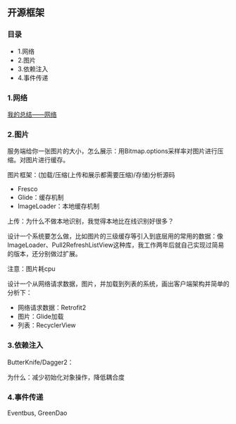 ## 开源框架

### 目录

- 1.网络
- 2.图片
- 3.依赖注入
- 4.事件传递

### 1.网络

[我的总结——网络](https://github.com/2211785113/Blog/blob/master/Android基础与技术/网络)

### 2.图片

服务端给你一张图片的大小，怎么展示：用Bitmap.options采样率对图片进行压缩。对图片进行缓存。

图片框架：(加载/压缩(上传和展示都需要压缩)/存储)分析源码

- Fresco
- Glide：缓存机制
- ImageLoader：本地缓存机制

上传：为什么不做本地识别，我觉得本地比在线识别好很多？

设计一个系统要怎么做，比如图片的三级缓存等引入到底层用的常用的数据：像ImageLoader、Pull2RefreshListView这种库，我工作两年后就自己实现过简易的版本，还分别做过扩展。️

注意：图片耗cpu

设计一个从网络请求数据，图片，并加载到列表的系统，画出客户端架构并简单的分析下：

- 网络请求数据：Retrofit2
- 图片：Glide加载
- 列表：RecyclerView

### 3.依赖注入

ButterKnife/Dagger2：

为什么：减少初始化对象操作，降低耦合度

### 4.事件传递

Eventbus, GreenDao
